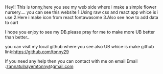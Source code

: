 Hey!! This is tonny,here you see my web side where i make a simple flower nursery....
you can see this website 
1.Using raw css and react app whice is i use
2.Here i make icon from react fontawasome
3.Also see how to add data to cart


I hope you enjoy to see my DB.please pray for me to make more UB better than better..

you can visit my local github where you see also UB whice is make
github link:https://github.com/tonny29

If you need any help then you can contact with me on email
Email :zannatulnayemtonny@gmail.com